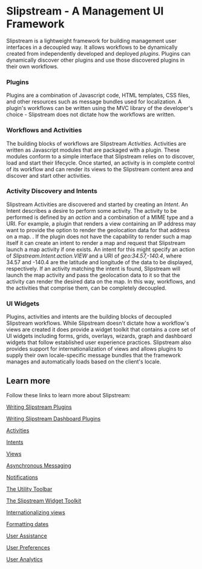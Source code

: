 # Slipstream - A Management UI Framework

Slipstream is a lightweight framework for building management user interfaces in a decoupled way.  It allows workflows to be dynamically created from independently developed and deployed *plugins*.  Plugins can dynamically discover other plugins and use those discovered plugins in their own workflows.  

### Plugins
Plugins are a combination of Javascript code, HTML templates, CSS files, and other resources such as message bundles used for localization.  A plugin's workflows can be written using the MVC library of the developer's choice - Slipstream does not dictate how the workflows are written.

### Workflows and Activities
The building blocks of workflows are Slipstream *Activities*.   Activities are written as Javascript modules that are packaged with a plugin.  These modules conform to a simple interface that Slipstream relies on to discover, load and start their lifecycle.  Once started, an activity is in complete control of its workflow and can render its views to the Slipstream content area and discover and start other activities. 

### Activity Discovery and Intents
Slipstream Activities are discovered and started by creating an *Intent*.  An Intent describes a desire to perform some activity.  The activity to be performed is defined by an *action* and a combination of a MIME type and a URI.  For example, a plugin that renders a view containing an IP address may want to provide the option to render the geolocation data for that address on a map.  .  If the plugin does not have the capability to render such a map itself it can create an intent to render a map and request that Slipstream launch a map activity if one exists.  An intent for this might specify an action of *Slipstream.Intent.action.VIEW* and a URI of *geo:34.57,-140.4*, where 34.57 and -140.4 are the latitude and longitude of the data to be displayed, respectively. If an activity matching the intent is found, Slipstream will launch the map activity and pass the geolocation data to it so that the activity can render the desired data on the map.  In this way, workflows, and the activities that comprise them, can be completely decoupled.

### UI Widgets
Plugins, activities and intents are the building blocks of decoupled Slipstream workflows.  While Slipstream doesn't dictate how a workflow's views are created it does provide a widget toolkit that contains a core set of UI widgets including forms, grids, overlays, wizards, graph and dashboard widgets that follow established user experience practices.  Slipstream also provides support for internationalization of views and allows plugins to supply their own locale-specific message bundles that the framework manages and automatically loads based on the client's locale.

## Learn more
Follow these links to learn more about Slipstream:

[Writing Slipstream Plugins](Plugins.md)

[Writing Slipstream Dashboard Plugins](public/assets/js/widgets/dashboard/dashboard.md)

[Activities](Activity.md)

[Intents](Intent.md)

[Views](Views.md)

[Asynchronous Messaging](AsyncMessaging.md)

[Notifications](UserNotifications.md)

[The Utility Toolbar](UtilityToolbar.md)

[The Slipstream Widget Toolkit](Widgets.md)

[Internationalizing views](i18n.md)

[Formatting dates](DateFormatter.md)

[User Assistance](UserAssistance.md)

[User Preferences](Preferences.md)

[User Analytics](Analytics.md)